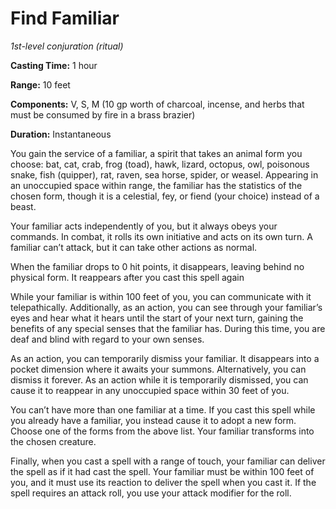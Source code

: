 <title>Find Familiar</title>

# Find Familiar

_1st-level conjuration (ritual)_

**Casting Time:** 1 hour

**Range:** 10 feet

**Components:** V, S, M (10 gp worth of charcoal, incense, and herbs that must be consumed by fire in a brass brazier)

**Duration:** Instantaneous

You gain the service of a familiar, a spirit
that takes an animal form you choose: bat,
cat, crab, frog (toad), hawk, lizard,
octopus, owl, poisonous snake, fish
(quipper), rat, raven, sea horse, spider, or
weasel. Appearing in an unoccupied space
within range, the familiar has the statistics
of the chosen form, though it is a celestial,
fey, or fiend (your choice) instead of a
beast.

Your familiar acts independently of you, but
it always obeys your commands. In combat, it
rolls its own initiative and acts on its own
turn. A familiar can’t attack, but it can
take other actions as normal.

When the familiar drops to 0 hit points, it
disappears, leaving behind no physical form.
It reappears after you cast this spell again

While your familiar is within 100 feet of
you, you can communicate with it
telepathically. Additionally, as an action,
you can see through your familiar’s eyes and
hear what it hears until the start of your
next turn, gaining the benefits of any
special senses that the familiar has. During
this time, you are deaf and blind with regard
to your own senses.

As an action, you can temporarily dismiss
your familiar. It disappears into a pocket
dimension where it awaits your summons.
Alternatively, you can dismiss it forever. As
an action while it is temporarily dismissed,
you can cause it to reappear in any
unoccupied space within 30 feet of you.

You can’t have more than one familiar at a
time. If you cast this spell while you
already have a familiar, you instead cause it
to adopt a new form. Choose one of the forms
from the above list. Your familiar transforms
into the chosen creature.

Finally, when you cast a spell with a range
of touch, your familiar can deliver the spell
as if it had cast the spell. Your familiar
must be within 100 feet of you, and it must
use its reaction to deliver the spell when
you cast it. If the spell requires an attack
roll, you use your attack modifier for the
roll.


